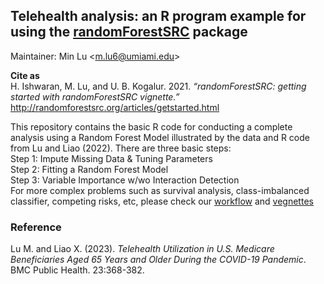 ## Telehealth analysis: an R program example for using the [randomForestSRC](https://www.randomforestsrc.org/index.html) package

Maintainer: Min Lu \<m.lu6@umiami.edu\>

**Cite as**<br>
H. Ishwaran, M. Lu, and U. B. Kogalur. 2021. *“randomForestSRC: getting started with randomForestSRC vignette.”* http://randomforestsrc.org/articles/getstarted.html

This repository contains the basic R code for conducting a complete analysis using a Random Forest Model illustrated by the data and R code from Lu and Liao (2022). There are three basic steps:<br>
Step 1: Impute Missing Data & Tuning Parameters <br>
Step 2: Fitting a Random Forest Model <br>
Step 3: Variable Importance w/wo Interaction Detection <br>
For more complex problems such as survival analysis, class-imbalanced classifier, competing risks, etc, please check our [workflow](https://www.randomforestsrc.org/articles/getstarted.html#workflow) and [vegnettes](https://www.randomforestsrc.org/articles/)

### Reference<br>
Lu M. and Liao X. (2023). *Telehealth Utilization in U.S. Medicare Beneficiaries Aged 65 Years and Older During the COVID-19 Pandemic*. BMC Public Health. 23:368-382. 
